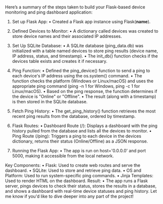 Here’s a summary of the steps taken to build your Flask-based device monitoring and ping dashboard application:
1. Set up Flask App:
•	Created a Flask app instance using Flask(__name__).

3. Defined Devices to Monitor:
•	A dictionary called devices was created to store device names and their associated IP addresses.

5. Set Up SQLite Database:
•	A SQLite database (ping_data.db) was initialized with a table named devices to store ping results (device name, IP address, status, and timestamp).
•	The init_db() function checks if the devices table exists and creates it if necessary.

7. Ping Function:
•	Defined the ping_device() function to send a ping to each device's IP address using the os.system() command.
•	The function checks the platform (Windows or Linux/macOS) and uses the appropriate ping command (ping -n 1 for Windows, ping -c 1 for Linux/macOS).
•	Based on the ping response, the function determines if the device is "Online" or "Offline".
•	The result (along with a timestamp) is then stored in the SQLite database.

9. Fetch Ping History:
•	The get_ping_history() function retrieves the most recent ping results from the database, ordered by timestamp.

11. Flask Routes:
•	Dashboard Route (/): Displays a dashboard with the ping history pulled from the database and lists all the devices to monitor.
•	Ping Route (/ping): Triggers a ping to each device in the devices dictionary, returns their status (Online/Offline) as a JSON response.

13. Running the Flask App:
•	The app is run on host='0.0.0.0' and port 5000, making it accessible from the local network.

Key Components:
•	Flask: Used to create web routes and serve the dashboard.
•	SQLite: Used to store and retrieve ping data.
•	OS and Platform: Used to run system-specific ping commands.
•	Jinja Templates: Used to render HTML on the dashboard.
Result:
•	The app runs a Flask server, pings devices to check their status, stores the results in a database, and shows a dashboard with real-time device statuses and ping history.
Let me know if you'd like to dive deeper into any part of the project!
